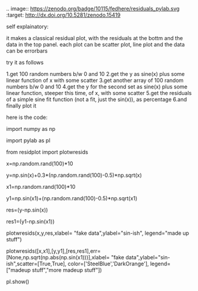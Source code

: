 .. image:: https://zenodo.org/badge/10115/fedhere/residuals_pylab.svg   :target: http://dx.doi.org/10.5281/zenodo.15419

self explainatory: 

it makes a classical residual plot, with the residuals at the bottm and the data in the top panel. 
each plot can be scatter plot, line plot and the data can be errorbars

try it as follows

1.get 100 random numbers b/w 0 and 10
2.get the y as sine(x) plus some linear function of x with some scatter
3.get another array of 100 random numbers b/w 0 and 10
4.get the y for the second set as sine(x) plus some linear function, steeper this time, of x, with some scatter
5.get the residuals of a simple sine fit function (not a fit, just the sin(x)), as percentage
6.and finally plot it


here is the code:

import numpy as np

import pylab as pl

from residplot import plotwresids

x=np.random.rand(100)*10

y=np.sin(x)+0.3*(np.random.rand(100)-0.5)*np.sqrt(x)

x1=np.random.rand(100)*10

y1=np.sin(x1)+(np.random.rand(100)-0.5)*np.sqrt(x1)

res=(y-np.sin(x))

res1=(y1-np.sin(x1))

plotwresids(x,y,res,xlabel= "fake data",ylabel="sin-ish", legend="made up stuff")

plotwresids([x,x1],[y,y1],[res,res1],err=[None,np.sqrt(np.abs(np.sin(x1)))],xlabel= "fake data",ylabel="sin-ish",scatter=[True,True], color=['SteelBlue','DarkOrange'], legend=["madeup stuff","more madeup stuff"])

pl.show()


